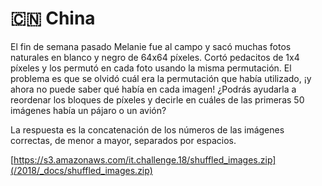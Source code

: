 # 🇨🇳 China

El fin de semana pasado Melanie fue al campo y sacó muchas fotos naturales en blanco y negro de 64x64 píxeles. Cortó pedacitos de 1x4 píxeles y los permutó en cada foto usando la misma permutación. El problema es que se olvidó cuál era la permutación que había utilizado, ¡y ahora no puede saber qué había en cada imagen! ¿Podrás ayudarla a reordenar los bloques de píxeles y decirle en cuáles de las primeras 50 imágenes había un pájaro o un avión?

La respuesta es la concatenación de los números de las imágenes correctas, de menor a mayor, separados por espacios.

[https://s3.amazonaws.com/it.challenge.18/shuffled_images.zip](/2018/_docs/shuffled_images.zip)